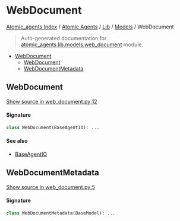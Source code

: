 # WebDocument

[Atomic_agents Index](../../../README.md#atomic_agents-index) / [Atomic Agents](../../index.md#atomic-agents) / [Lib](../index.md#lib) / [Models](./index.md#models) / WebDocument

> Auto-generated documentation for [atomic_agents.lib.models.web_document](../../../../../atomic_agents/lib/models/web_document.py) module.

- [WebDocument](#webdocument)
  - [WebDocument](#webdocument-1)
  - [WebDocumentMetadata](#webdocumentmetadata)

## WebDocument

[Show source in web_document.py:12](../../../../../atomic_agents/lib/models/web_document.py#L12)

#### Signature

```python
class WebDocument(BaseAgentIO): ...
```

#### See also

- [BaseAgentIO](../../agents/base_chat_agent.md#baseagentio)



## WebDocumentMetadata

[Show source in web_document.py:5](../../../../../atomic_agents/lib/models/web_document.py#L5)

#### Signature

```python
class WebDocumentMetadata(BaseModel): ...
```